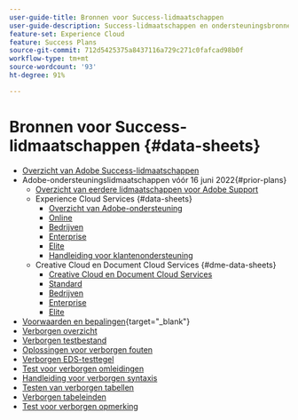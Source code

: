 ```yaml
---
user-guide-title: Bronnen voor Success-lidmaatschappen
user-guide-description: Success-lidmaatschappen en ondersteuningsbronnen voor Adobe Experience Cloud en Adobe Experience Platform.
feature-set: Experience Cloud
feature: Success Plans
source-git-commit: 712d5425375a8437116a729c271c0fafcad98b0f
workflow-type: tm+mt
source-wordcount: '93'
ht-degree: 91%

---
```



# Bronnen voor Success-lidmaatschappen {#data-sheets}

+ [Overzicht van Adobe Success-lidmaatschappen](overview.md)
+ Adobe-ondersteuningslidmaatschappen vóór 16 juni 2022{#prior-plans}
   + [Overzicht van eerdere lidmaatschappen voor Adobe Support](overview-prior-plans.md)
   + Experience Cloud Services {#data-sheets}
      + [Overzicht van Adobe-ondersteuning](dx-overview.md)
      + [Online](online.md)
      + [Bedrijven](business.md)
      + [Enterprise](enterprise.md)
      + [Elite](elite.md)
      + [Handleiding voor klantenondersteuning](support-guide.md)
   + Creative Cloud en Document Cloud Services {#dme-data-sheets}
      + [Creative Cloud en Document Cloud Services](dme-overview.md)
      + [Standard](dme-standard.md)
      + [Bedrijven](dme-business.md)
      + [Enterprise](dme-enterprise.md)
      + [Elite](dme-elite.md)
+ [Voorwaarden en bepalingen](https://helpx.adobe.com/support/programs/support-policies-terms-conditions.html){target="_blank"}
+ [Verborgen overzicht](hidden-overview.md)
+ [Verborgen testbestand](hidden-test.md)
+ [Oplossingen voor verborgen fouten](hidden/bug-fixes.md)
+ [Verborgen EDS-testtegel](hidden/test-page.md)
+ [Test voor verborgen omleidingen](hidden/test-redirection.md)
+ [Handleiding voor verborgen syntaxis](hidden/syntax-style-guide.md)
+ [Testen van verborgen tabellen](hidden/tables.md)
+ [Verborgen tabeleinden](hidden/table-breaks.md)
+ [Test voor verborgen opmerking](hidden/note-test.md)

<!--
+ [Hidden table breaks](hidden/table-breaks.md)


Articles must be added to this TOC file in order to render.

Use this list format to specify links to articles and section headings that expand and collapse in the left rail of the user guide.

An article link CANNOT be used as a section heading.
-->
